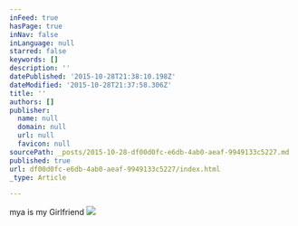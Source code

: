 ```yaml
---
inFeed: true
hasPage: true
inNav: false
inLanguage: null
starred: false
keywords: []
description: ''
datePublished: '2015-10-28T21:38:10.198Z'
dateModified: '2015-10-28T21:37:58.306Z'
title: ''
authors: []
publisher:
  name: null
  domain: null
  url: null
  favicon: null
sourcePath: _posts/2015-10-28-df00d0fc-e6db-4ab0-aeaf-9949133c5227.md
published: true
url: df00d0fc-e6db-4ab0-aeaf-9949133c5227/index.html
_type: Article

---
```

mya is my Girlfriend
![](https://the-grid-user-content.s3-us-west-2.amazonaws.com/aa175cee-537f-4080-9d4a-31d7b0a734e3.jpg)